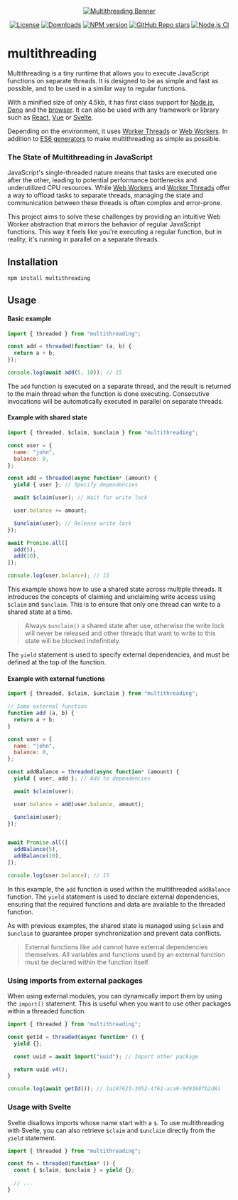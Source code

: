 <div align="center">

[![Multithreading Banner](https://github.com/W4G1/multithreading/assets/38042257/28893c6a-504c-4604-bb57-96e7ef94ffe1)](https://multithreading.io)

[![License](https://img.shields.io/github/license/W4G1/multithreading)](https://github.com/W4G1/multithreading/blob/main/LICENSE.md)
[![Downloads](https://img.shields.io/npm/dw/multithreading?color=%238956FF)](https://www.npmjs.com/package/multithreading)
[![NPM version](https://img.shields.io/npm/v/multithreading)](https://www.npmjs.com/package/multithreading?activeTab=versions)
[![GitHub Repo stars](https://img.shields.io/github/stars/W4G1/multithreading?logo=github&label=Star&labelColor=rgb(26%2C%2030%2C%2035)&color=rgb(13%2C%2017%2C%2023))](https://github.com/W4G1/multithreading)
[![Node.js CI](https://github.com/W4G1/multithreading/actions/workflows/node.js.yml/badge.svg)](https://github.com/W4G1/multithreading/actions/workflows/node.js.yml)

</div>

# multithreading

Multithreading is a tiny runtime that allows you to execute JavaScript functions on separate threads. It is designed to be as simple and fast as possible, and to be used in a similar way to regular functions.

With a minified size of only 4.5kb, it has first class support for [Node.js](https://nodejs.org/), [Deno](https://deno.com/) and the [browser](https://caniuse.com/?search=webworkers). It can also be used with any framework or library such as [React](https://react.dev/), [Vue](https://vuejs.org/) or [Svelte](https://svelte.dev/).

Depending on the environment, it uses [Worker Threads](https://nodejs.org/api/worker_threads.html) or [Web Workers](https://developer.mozilla.org/en-US/docs/Web/API/Worker). In addition to [ES6 generators](https://developer.mozilla.org/en-US/docs/Web/JavaScript/Reference/Statements/function*) to make multithreading as simple as possible.

### The State of Multithreading in JavaScript

JavaScript's single-threaded nature means that tasks are executed one after the other, leading to potential performance bottlenecks and underutilized CPU resources. While [Web Workers](https://developer.mozilla.org/en-US/docs/Web/API/Worker) and [Worker Threads](https://nodejs.org/api/worker_threads.html) offer a way to offload tasks to separate threads, managing the state and communication between these threads is often complex and error-prone.

This project aims to solve these challenges by providing an intuitive Web Worker abstraction that mirrors the behavior of regular JavaScript functions.
This way it feels like you're executing a regular function, but in reality, it's running in parallel on a separate threads.

## Installation

```bash
npm install multithreading
```

## Usage

#### Basic example

```js
import { threaded } from "multithreading";

const add = threaded(function* (a, b) {
  return a + b;
});

console.log(await add(5, 10)); // 15
```
The `add` function is executed on a separate thread, and the result is returned to the main thread when the function is done executing. Consecutive invocations will be automatically executed in parallel on separate threads.

#### Example with shared state

```js
import { threaded, $claim, $unclaim } from "multithreading";

const user = {
  name: "john",
  balance: 0,
};

const add = threaded(async function* (amount) {
  yield { user }; // Specify dependencies

  await $claim(user); // Wait for write lock

  user.balance += amount;

  $unclaim(user); // Release write lock
});

await Promise.all([
  add(5),
  add(10),
]);

console.log(user.balance); // 15
```
This example shows how to use a shared state across multiple threads. It introduces the concepts of claiming and unclaiming write access using `$claim` and `$unclaim`. This is to ensure that only one thread can write to a shared state at a time.

> Always `$unclaim()` a shared state after use, otherwise the write lock will never be released and other threads that want to write to this state will be blocked indefinitely.

The `yield` statement is used to specify external dependencies, and must be defined at the top of the function.

#### Example with external functions

```js
import { threaded, $claim, $unclaim } from "multithreading";

// Some external function
function add (a, b) {
  return a + b;
}

const user = {
  name: "john",
  balance: 0,
};

const addBalance = threaded(async function* (amount) {
  yield { user, add }; // Add to dependencies

  await $claim(user);

  user.balance = add(user.balance, amount);

  $unclaim(user);
});


await Promise.all([
  addBalance(5),
  addBalance(10),
]);

console.log(user.balance); // 15
```
In this example, the `add` function is used within the multithreaded `addBalance` function. The `yield` statement is used to declare external dependencies, ensuring that the required functions and data are available to the threaded function.

As with previous examples, the shared state is managed using `$claim` and `$unclaim` to guarantee proper synchronization and prevent data conflicts.

> External functions like `add` cannot have external dependencies themselves. All variables and functions used by an external function must be declared within the function itself.

### Using imports from external packages

When using external modules, you can dynamically import them by using the `import()` statement. This is useful when you want to use other packages within a threaded function.

```js
import { threaded } from "multithreading";

const getId = threaded(async function* () {
  yield {};

  const uuid = await import("uuid"); // Import other package

  return uuid.v4();
}

console.log(await getId()); // 1a107623-3052-4f61-aca9-9d9388fb2d81
```

### Usage with Svelte

Svelte disallows imports whose name start with a `$`. To use multithreading with Svelte, you can also retrieve `$claim` and `$unclaim` directly from the `yield` statement.

```js
import { threaded } from "multithreading";

const fn = threaded(function* () {
  const { $claim, $unclaim } = yield {};

  // ...
}
```

